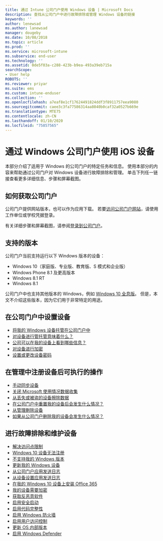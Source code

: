 ```yaml
---
title: 通过 Intune 公司门户使用 Windows 设备 | Microsoft Docs
description: 查找从公司门户中进行故障排除或管理 Windows 设备的链接
keywords: ''
author: lenewsad
ms.author: lanewsad
manager: dougeby
ms.date: 10/08/2018
ms.topic: article
ms.prod: ''
ms.service: microsoft-intune
ms.subservice: end-user
ms.technology: ''
ms.assetid: 0de5f03a-c288-423b-b9ea-493a39eb715a
searchScope:
- User help
ROBOTS: ''
ms.reviewer: priyar
ms.suite: ems
ms.custom: intune-enduser
ms.collection: ''
ms.openlocfilehash: a7eaf8e1cf17624491824ddf3f8911757eea9080
ms.sourcegitcommit: caee3c3fa77586314aa8040b0caf32a0527b669e
ms.translationtype: MTE75
ms.contentlocale: zh-CN
ms.lasthandoff: 01/10/2020
ms.locfileid: "75857565"
---
```

# <a name="using-your-windows-device-with-intune-company-portal"></a>通过 Windows 公司门户使用 iOS 设备

本部分介绍了适用于 Windows 的公司门户的特定任务和信息。 使用本部分的内容来帮助通过公司门户对 Windows 设备进行故障排除和管理。 单击下列任一链接查看更多详细信息、步骤和屏幕截图。  

## <a name="how-to-get-company-portal"></a>如何获取公司门户
公司门户提供网站版本，也可以作为应用下载。 若要[访问公司门户网站](https://go.microsoft.com/fwlink/?linkid=2010980)，请使用工作单位或学校凭据登录。  

有关详细步骤和屏幕截图，请参阅[登录到公司门户](https://docs.microsoft.com/intune-user-help/sign-in-to-the-company-portal)。

## <a name="supported-versions"></a>支持的版本

公司门户当前支持运行以下 Windows 版本的设备：

* Windows 10（家庭版、专业版、教育版、S 模式和企业版）
* Windows Phone 8.1 及更高版本
* Windows 8.1 RT
* Windows 8.1

公司门户中也支持其他版本的 Windows，例如 [Windows 10 全息版](https://www.microsoft.com/hololens)。 但是，本文不介绍这些版本，因为它们用于非常特定的用途。

## <a name="set-up-your-device-in-the-company-portal"></a>在公司门户中设置设备
- [将我的 Windows 设备托管在公司门户中](windows-enrollment-company-portal.md)  
- [对设备进行管托管意味着什么？](what-happens-if-you-install-the-company-portal-app-and-enroll-your-device-in-intune-windows.md) 
- [公司可以在我的设备上看到哪些信息？](what-info-can-your-company-see-when-you-enroll-your-device-in-intune.md)
- [对设备进行加密](encrypt-your-device-windows.md)
- [设置或更改设备密码](set-or-change-your-password-windows.md)

## <a name="things-you-can-do-after-your-device-is-enrolled-in-management"></a>在管理中注册设备后可执行的操作
- [手动同步设备](sync-your-device-manually-windows.md)
- [关闭 Microsoft 使用情况数据收集](turn-off-microsoft-usage-data-collection-windows.md)
- [从丢失或被盗的设备擦除数据](reset-erase-your-device-cpwebsite.md)
- [在公司门户中重置我的设备后会发生什么情况？](what-happens-if-you-reset-your-device-using-the-company-portal-windows.md)
- [从管理删除设备](unenroll-your-device-from-intune-windows.md)
- [如果从公司门户删除我的设备会发生什么情况？](what-happens-if-you-unenroll-your-device-from-intune-windows.md)

## <a name="troubleshoot-and-maintain-your-device"></a>进行故障排除和维护设备
* [解决访问点限制](resolve-access-point-restrictions.md)
* [Windows 10 设备无法注册](troubleshoot-your-windows-10-device-windows.md)
* [不支持我的 Windows 版本](your-windows-version-isnt-yet-supported.md)
* [更新我的 Windows 设备](you-need-to-update-your-windows-device.md)
* [从公司门户应用发送日志](send-logs-to-your-it-admin-cp-windows.md)
* [从设备设置应用发送日志](send-logs-to-your-it-admin-settings-windows.md)
* [在我的 Windows 10 设备上安装 Office 365](install-office-windows.md)
* [我的设备需要加密](you-need-to-enable-windows-encryption.md)
* [获取反恶意软件](your-device-needs-antimalware-software.md)
* [启用安全启动](you-need-to-enable-secure-boot-windows.md)
* [启用代码完整性](you-need-to-enable-code-integrity.md)
* [启用 Windows 防火墙](you-need-to-enable-defender-firewall-windows.md)
* [启用用户访问控制](you-need-to-enable-uac-windows.md)
* [更新 OS 内部版本](you-need-to-update-os-build-version-windows.md)
* [启用 Windows Defender](turn-on-defender-windows.md)
